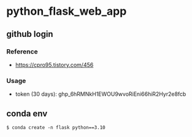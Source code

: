 # python_flask_web_app

## github login

### Reference
- https://cpro95.tistory.com/456

### Usage
- token (30 days): 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

## conda env
```
$ conda create -n flask python==3.10
```
